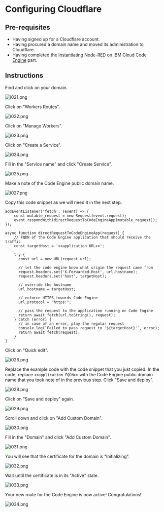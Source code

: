 # Configuring Cloudflare

## Pre-requisites
- Having signed up for a Cloudflare account.
- Having procured a domain name and moved its administration to Cloudflare.
- Having completed the [Instantiating Node-RED on IBM Cloud Code Engine](CE.md) part.

## Instructions

Find and click on your domain.

![i021.png](/images/i021.png)

Click on "Workers Routes".

![i022.png](/images/i022.png)

Click on "Manage Workers".

![i023.png](/images/i023.png)

Click on "Create a Service".

![i024.png](/images/i024.png)

Fill in the "Service name" and click "Create Service".

![i025.png](/images/i025.png)

Make a note of the Code Engine public domain name.

![i027.png](/images/i027.png)

Copy this code snippet as we will need it in the next step.

```
addEventListener('fetch', (event) => {
    const mutable_request = new Request(event.request);
    event.respondWith(directRequestToCodeEngineApp(mutable_request));
});
 
async function directRequestToCodeEngineApp(request) {
    // FQDN of the Code Engine application that should receive the traffic
    const targetHost = '<<application URL>>';
     
    try {
      const url = new URL(request.url);
 
      // let the code engine know what origin the request came from
      request.headers.set('X-Forwarded-Host', url.hostname);
      request.headers.set('host', targetHost);
 
      // override the hostname
      url.hostname = targetHost;
 
      // enforce HTTPS towards Code Engine
      url.protocol = "https:";
     
      // pass the request to the application running on Code Engine
      return await fetch(url.toString(), request);
    } catch (error) {
      // in case of an error, play the regular request
      console.log(`Failed to pass request to '${targetHost}'`, error);
      return await fetch(request);
    }
}
```

Click on "Quick edit".

![i026.png](/images/i026.png)

Replace the example code with the code snippet that you just copied. In the code, replace `<<application FQDN>>` with the Code Engine public domain name that you took note of in the previous step. Click "Save and deploy".

![i028.png](/images/i028.png)

Click on "Save and deploy" again.

![i029.png](/images/i029.png)

Scroll down and click on "Add Custom Domain".

![i030.png](/images/i030.png)

Fill in the "Domain" and click "Add Custom Domain".

![i031.png](/images/i031.png)

You will see that the certificate for the domain is "Initializing".

![i032.png](/images/i032.png)

Wait until the certificate is in its "Active" state.

![i033.png](/images/i033.png)

Your new route for the Code Engine is now active! Congratulations!

![i034.png](/images/i034.png)
